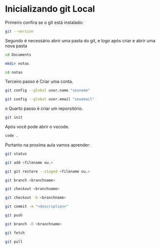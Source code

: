 # Inicializando git Local

Primeiro confira se o git está instalado:
```bash
git --version
```
Segundo é necessário abrir uma pasta do git, e logo após criar e abrir uma nova pasta

```bash
cd Documents
```

```bash
mkdir notas
```

```bash
cd notas
```
Terceiro passo é Criar uma conta.

```bash
git config --global user.name "seunome"
```

```bash
git config --global user.email "seuemail"
```

o Quarto passo é criar um reporsitório.

```bash
git init
```

Após você pode abrir o vscode.

```bash
code .
```

Portanto na proxíma aula vamos aprender:

```bash
git status
```

```bash
git add <filename ou.>
```

```bash
git git restore --staged <filename ou.>
```

```bash
git branch <branchname>
```

```bash
git checkout <branchname>
```

```bash
git checkout -b <branchname>
```

```bash
git commit -m "<description>"
```

```bash
git push
```

```bash
git branch -D <branchname>
```

```bash
git fetch
```

```bash
git pull
```


